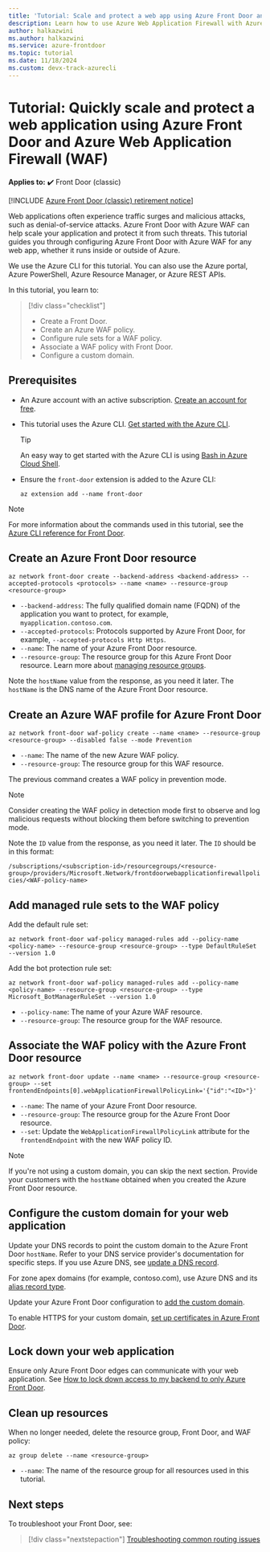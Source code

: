 ```yaml
---
title: 'Tutorial: Scale and protect a web app using Azure Front Door and Azure Web Application Firewall (WAF)'
description: Learn how to use Azure Web Application Firewall with Azure Front Door to scale and protect your web app.
author: halkazwini
ms.author: halkazwini
ms.service: azure-frontdoor
ms.topic: tutorial
ms.date: 11/18/2024
ms.custom: devx-track-azurecli
---
```


# Tutorial: Quickly scale and protect a web application using Azure Front Door and Azure Web Application Firewall (WAF)

**Applies to:** :heavy_check_mark: Front Door (classic)

[!INCLUDE [Azure Front Door (classic) retirement notice](../../includes/front-door-classic-retirement.md)]

Web applications often experience traffic surges and malicious attacks, such as denial-of-service attacks. Azure Front Door with Azure WAF can help scale your application and protect it from such threats. This tutorial guides you through configuring Azure Front Door with Azure WAF for any web app, whether it runs inside or outside of Azure.

We use the Azure CLI for this tutorial. You can also use the Azure portal, Azure PowerShell, Azure Resource Manager, or Azure REST APIs.

In this tutorial, you learn to:
> [!div class="checklist"]
> - Create a Front Door.
> - Create an Azure WAF policy.
> - Configure rule sets for a WAF policy.
> - Associate a WAF policy with Front Door.
> - Configure a custom domain.

## Prerequisites

- An Azure account with an active subscription. [Create an account for free](https://azure.microsoft.com/free/?WT.mc_id=A261C142F).

- This tutorial uses the Azure CLI. [Get started with the Azure CLI](/cli/azure/get-started-with-azure-cli).

   > [!TIP] 
   > An easy way to get started with the Azure CLI is using [Bash in Azure Cloud Shell](../cloud-shell/quickstart.md).

- Ensure the `front-door` extension is added to the Azure CLI:

    ```azurecli-interactive 
    az extension add --name front-door
    ```

> [!NOTE] 
> For more information about the commands used in this tutorial, see the [Azure CLI reference for Front Door](/cli/azure/).

## Create an Azure Front Door resource

```azurecli-interactive 
az network front-door create --backend-address <backend-address> --accepted-protocols <protocols> --name <name> --resource-group <resource-group>
```

- `--backend-address`: The fully qualified domain name (FQDN) of the application you want to protect, for example, `myapplication.contoso.com`.
- `--accepted-protocols`: Protocols supported by Azure Front Door, for example, `--accepted-protocols Http Https`.
- `--name`: The name of your Azure Front Door resource.
- `--resource-group`: The resource group for this Azure Front Door resource. Learn more about [managing resource groups](../azure-resource-manager/management/manage-resource-groups-portal.md).

Note the `hostName` value from the response, as you need it later. The `hostName` is the DNS name of the Azure Front Door resource.

## Create an Azure WAF profile for Azure Front Door

```azurecli-interactive 
az network front-door waf-policy create --name <name> --resource-group <resource-group> --disabled false --mode Prevention
```

- `--name`: The name of the new Azure WAF policy.
- `--resource-group`: The resource group for this WAF resource.

The previous command creates a WAF policy in prevention mode. 

> [!NOTE] 
> Consider creating the WAF policy in detection mode first to observe and log malicious requests without blocking them before switching to prevention mode.

Note the `ID` value from the response, as you need it later. The `ID` should be in this format:

`/subscriptions/<subscription-id>/resourcegroups/<resource-group>/providers/Microsoft.Network/frontdoorwebapplicationfirewallpolicies/<WAF-policy-name>`

## Add managed rule sets to the WAF policy

Add the default rule set:

```azurecli-interactive 
az network front-door waf-policy managed-rules add --policy-name <policy-name> --resource-group <resource-group> --type DefaultRuleSet --version 1.0
```

Add the bot protection rule set:

```azurecli-interactive 
az network front-door waf-policy managed-rules add --policy-name <policy-name> --resource-group <resource-group> --type Microsoft_BotManagerRuleSet --version 1.0
```

- `--policy-name`: The name of your Azure WAF resource.
- `--resource-group`: The resource group for the WAF resource.

## Associate the WAF policy with the Azure Front Door resource

```azurecli-interactive 
az network front-door update --name <name> --resource-group <resource-group> --set frontendEndpoints[0].webApplicationFirewallPolicyLink='{"id":"<ID>"}'
```

- `--name`: The name of your Azure Front Door resource.
- `--resource-group`: The resource group for the Azure Front Door resource.
- `--set`: Update the `WebApplicationFirewallPolicyLink` attribute for the `frontendEndpoint` with the new WAF policy ID.

> [!NOTE] 
> If you're not using a custom domain, you can skip the next section. Provide your customers with the `hostName` obtained when you created the Azure Front Door resource.

## Configure the custom domain for your web application

Update your DNS records to point the custom domain to the Azure Front Door `hostName`. Refer to your DNS service provider's documentation for specific steps. If you use Azure DNS, see [update a DNS record](../dns/dns-operations-recordsets-cli.md).

For zone apex domains (for example, contoso.com), use Azure DNS and its [alias record type](../dns/dns-alias.md).

Update your Azure Front Door configuration to [add the custom domain](./front-door-custom-domain.md).

To enable HTTPS for your custom domain, [set up certificates in Azure Front Door](./front-door-custom-domain-https.md).

## Lock down your web application

Ensure only Azure Front Door edges can communicate with your web application. See [How to lock down access to my backend to only Azure Front Door](./front-door-faq.yml#what-are-the-steps-to-restrict-the-access-to-my-backend-to-only-azure-front-door-).

## Clean up resources

When no longer needed, delete the resource group, Front Door, and WAF policy:

```azurecli-interactive
az group delete --name <resource-group>
```

- `--name`: The name of the resource group for all resources used in this tutorial.

## Next steps

To troubleshoot your Front Door, see:

> [!div class="nextstepaction"]
> [Troubleshooting common routing issues](front-door-troubleshoot-routing.md)
